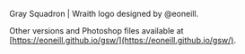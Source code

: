 Gray Squadron | Wraith logo designed by @eoneill.

Other versions and Photoshop files available at [https://eoneill.github.io/gsw/](https://eoneill.github.io/gsw/).
